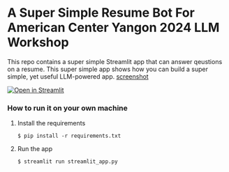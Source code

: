 # A Super Simple Resume Bot For American Center Yangon 2024 LLM Workshop

This repo contains a super simple Streamlit app that can answer qeustions on a resume. This super simple app shows how you can build a super simple, yet useful LLM-powered app.
[screenshot](assets/screenshot.png)

[![Open in Streamlit](https://static.streamlit.io/badges/streamlit_badge_black_white.svg)](https://resume-bot.streamlit.app/)

### How to run it on your own machine

1. Install the requirements

   ```
   $ pip install -r requirements.txt
   ```

2. Run the app

   ```
   $ streamlit run streamlit_app.py
   ```
